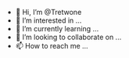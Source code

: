 - 👋 Hi, I’m @Tretwone
- 👀 I’m interested in ...
- 🌱 I’m currently learning ...
- 💞️ I’m looking to collaborate on ...
- 📫 How to reach me ...

<!---
Tretwone/Tretwone is a ✨ special ✨ repository because its `README.md` (this file) appears on your GitHub profile.
You can click the Preview link to take a look at your changes.
--->
